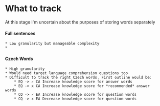 # What to track

At this stage I'm uncertain about the purposes of storing words separately

#### Full sentences
    * Low granularity but manageable complexity
    *
    
#### Czech Words
    * High granularity
    * Would need target language comprehension questions too 
    * Difficult to track the right Czech words. First outline would be:
        * EQ -> ✓ CA Increase knowledge score for answer words
        * EQ -> x CA Increase knowledge score for *recommended* answer words
        * CQ -> ✓ EA Increase knowledge score for question words
        * CQ -> x EA Decrease knowledge score for question words